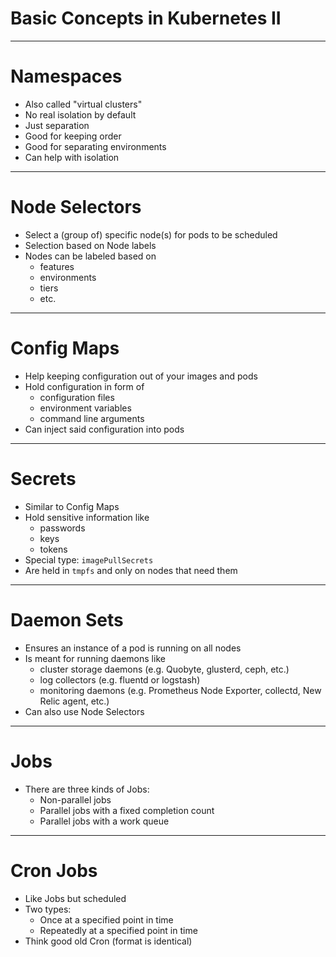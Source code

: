 # Basic Concepts in Kubernetes II

---

# Namespaces

- Also called "virtual clusters"
- No real isolation by default
- Just separation
- Good for keeping order
- Good for separating environments
- Can help with isolation

---

# Node Selectors

- Select a (group of) specific node(s) for pods to be scheduled
- Selection based on Node labels
- Nodes can be labeled based on
  - features
  - environments
  - tiers
  - etc.

---

# Config Maps

- Help keeping configuration out of your images and pods
- Hold configuration in form of
  - configuration files
  - environment variables
  - command line arguments
- Can inject said configuration into pods

---

# Secrets

- Similar to Config Maps
- Hold sensitive information like
  - passwords
  - keys
  - tokens
- Special type: `imagePullSecrets`
- Are held in `tmpfs` and only on nodes that need them

---

# Daemon Sets

- Ensures an instance of a pod is running on all nodes
- Is meant for running daemons like
  - cluster storage daemons (e.g. Quobyte, glusterd, ceph, etc.)
  - log collectors (e.g. fluentd or logstash)
  - monitoring daemons (e.g. Prometheus Node Exporter, collectd, New Relic agent, etc.)
- Can also use Node Selectors

---

# Jobs

- There are three kinds of Jobs:
  - Non-parallel jobs
  - Parallel jobs with a fixed completion count
  - Parallel jobs with a work queue

---

# Cron Jobs

- Like Jobs but scheduled
- Two types:
  - Once at a specified point in time
  - Repeatedly at a specified point in time
- Think good old Cron (format is identical)